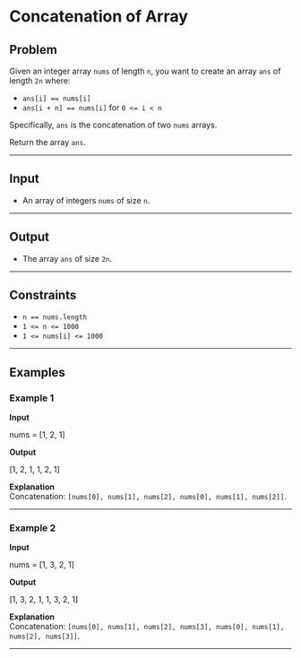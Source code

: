 # Concatenation of Array

## Problem
Given an integer array `nums` of length `n`, you want to create an array `ans` of length `2n` where:  

- `ans[i] == nums[i]`  
- `ans[i + n] == nums[i]` for `0 <= i < n`  

Specifically, `ans` is the concatenation of two `nums` arrays.  

Return the array `ans`.  

---

## Input
- An array of integers `nums` of size `n`.  

---

## Output
- The array `ans` of size `2n`.  

---

## Constraints
- `n == nums.length`  
- `1 <= n <= 1000`  
- `1 <= nums[i] <= 1000`  

---

## Examples

### Example 1
**Input**  

nums = [1, 2, 1]

**Output**  

[1, 2, 1, 1, 2, 1]

**Explanation**  
Concatenation: `[nums[0], nums[1], nums[2], nums[0], nums[1], nums[2]]`.  

---

### Example 2
**Input**  

nums = [1, 3, 2, 1]

**Output**  

[1, 3, 2, 1, 1, 3, 2, 1]

**Explanation**  
Concatenation: `[nums[0], nums[1], nums[2], nums[3], nums[0], nums[1], nums[2], nums[3]]`.  

---
